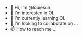 - 👋 Hi, I’m @louiesun
- 👀 I’m interested in OI.
- 🌱 I’m currently learning OI. 
- 💞️ I’m looking to collaborate on ...
- 📫 How to reach me ...

<!---
louiesun/louiesun is a ✨ special ✨ repository because its `README.md` (this file) appears on your GitHub profile.
You can click the Preview link to take a look at your changes.
--->
